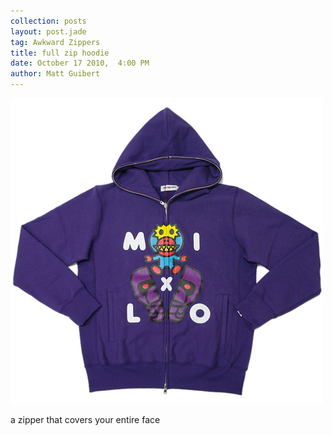 ```yaml
---
collection: posts
layout: post.jade
tag: Awkward Zippers
title: full zip hoodie
date: October 17 2010,  4:00 PM
author: Matt Guibert
---
```


<img src='/awkward-zippers/16302214-bape_milo_change_full_zip_hoodie.jpeg'>

a zipper that covers your entire face
